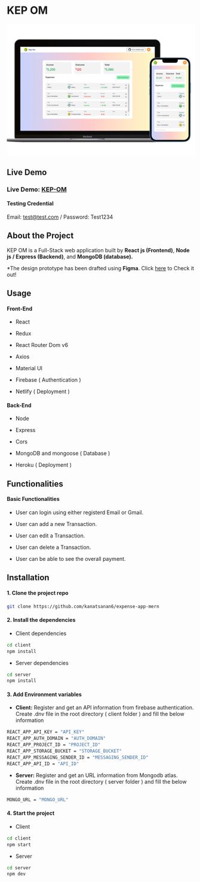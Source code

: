 # KEP OM

<img src="https://github.com/kanatsanan6/kanatsanan6/blob/main/kepom.png?raw=true" alt="homepage"/>


## Live Demo

### Live Demo: [KEP-OM](https://kep-om.netlify.app/)

#### Testing Credential

Email: test@test.com / Password: Test1234

## About the Project

KEP OM is a Full-Stack web application built by **React js (Frontend)**, **Node js / Express (Backend)**, and **MongoDB (database).**

*The design prototype has been drafted using **Figma**. Click [here](https://www.figma.com/file/SInsrqwE01a58zV6pdjdrV/Untitled?node-id=0%3A1) to Check it out!

## Usage

#### Front-End

- React

- Redux

- React Router Dom v6

- Axios

- Material UI

- Firebase ( Authentication )

- Netlify ( Deployment )

#### Back-End

- Node

- Express

- Cors

- MongoDB and mongoose ( Database )

- Heroku ( Deployment )

## Functionalities

#### Basic Functionalities

- User can login using either registerd Email or Gmail.

- User can add a new Transaction.

- User can edit a Transaction.

- User can delete a Transaction.

- User can be able to see the overall payment.

## Installation

#### 1. Clone the project repo

```bash
git clone https://github.com/kanatsanan6/expense-app-mern
```

#### 2. Install the dependencies

- Client dependencies

```bash
cd client
npm install
```

- Server dependencies

```bash
cd server
npm install
```
#### 3. Add Environment variables

- **Client:**
Register and get an API information from firebase authentication.
Create .dnv file in the root directory ( client folder ) and fill the below information

```bash
REACT_APP_API_KEY = "API_KEY"
REACT_APP_AUTH_DOMAIN = "AUTH_DOMAIN"
REACT_APP_PROJECT_ID = "PROJECT_ID"
REACT_APP_STORAGE_BUCKET = "STORAGE_BUCKET"
REACT_APP_MESSAGING_SENDER_ID = "MESSAGING_SENDER_ID"
REACT_APP_API_ID = "API_ID"
```

- **Server:**
Register and get an URL information from Mongodb atlas.
Create .dnv file in the root directory ( server folder ) and fill the below information

```bash
MONGO_URL = "MONGO_URL"
```

#### 4. Start the project

- Client

```bash
cd client
npm start
```

- Server

```bash
cd server
npm dev
```
